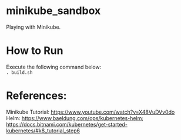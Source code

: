 # minikube_sandbox
Playing with Minikube.

# How to Run
Execute the following command below: <br>
`. build.sh`

# References:
Minikube Tutorial: https://www.youtube.com/watch?v=X48VuDVv0do <br>
Helm: https://www.baeldung.com/ops/kubernetes-helm; https://docs.bitnami.com/kubernetes/get-started-kubernetes/#k8_tutorial_step6

